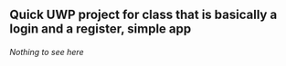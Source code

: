 <h2>Quick UWP project for class that is basically a login and a register, simple app</h2>
<h6>Nothing to see here</h6>
